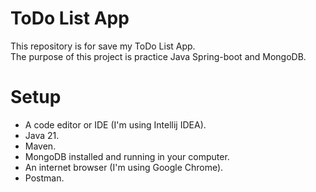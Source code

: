 # ToDo List App
This repository is for save my ToDo List App.  
The purpose of this project is practice Java Spring-boot and MongoDB. 
# Setup
* A code editor or IDE (I'm using Intellij IDEA).
* Java 21.
* Maven.
* MongoDB installed and running in your computer.
* An internet browser (I'm using Google Chrome).
* Postman.